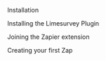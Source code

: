 Installation

Installing the Limesurvey Plugin

Joining the Zapier extension

Creating your first Zap


